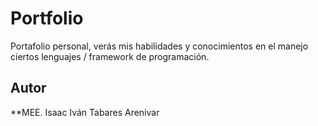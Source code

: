 # Portfolio
Portafolio personal, verás mis habilidades y conocimientos en el manejo ciertos lenguajes / framework de programación.

## Autor
**MEE. Isaac Iván Tabares Arenivar
